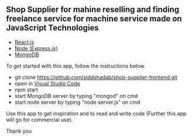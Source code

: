 
## Shop Supplier for mahine reselling and finding freelance service for machine service made on JavaScript Technologies
 
 * <a href="https://reactjs.org/" target="_blank">React.js</a>
 * <a href="http://expressjs.com/" target="_blank">Node (Express.js)</a> 
 * <a href="https://www.mongodb.com/" target="_blank">MongoDB</a>
 

To get started with this app, follow the instructions below.

* git clone https://github.com/siddshadab/shop-supplier-frontend.git
* open in <a href="https://code.visualstudio.com/" target="_blank">Visual Studio Code</a> 
* npm start
* start MongoDB server by typing "mongod" on cmd
* start node server by typing "node server.js" on cmd

Use this app to get inspiration and to read and write code (Further this app will go for commercial use).

Thank you